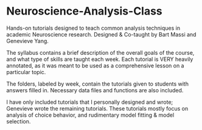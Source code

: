 # Neuroscience-Analysis-Class
Hands-on tutorials designed to teach common analysis techniques in academic Neuroscience research. Designed & Co-taught by Bart Massi and Genevieve Yang. 

The syllabus contains a brief description of the overall goals of the course, and what type of skills are taught each week. Each tutorial is VERY heavily annotated, as it was meant to be used as a comprehensive lesson on a particular topic.

The folders, labeled by week, contain the tutorials given to students with answers filled in. Necessary data files and functions are also included.

I have only included tutorials that I personally designed and wrote; Genevieve wrote the remaining tutorials. These tutorials mostly focus on analysis of choice behavior, and rudimentary model fitting & model selection.
